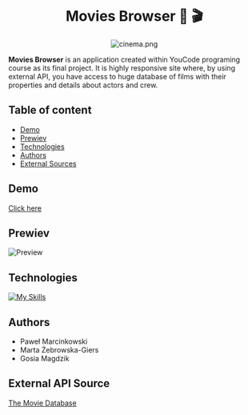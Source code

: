 <div align="center">

# Movies Browser 🍿 🎬

![cinema.png](/src/images/cinema.png)

</div>

**Movies Browser** is an application created within YouCode programing course as its final project. It is highly responsive site where, by using external API, you have access to huge database of films with their properties and details about actors and crew. 

## Table of content

- [Demo](#demo)
- [Prewiev](#Prewiev)
- [Technologies](#technologies)
- [Authors](#authors)
- [External Sources](#external-sources)

## Demo

[Click here](https://marcinkpawel.github.io/movies-browser/)

## Prewiev

![Preview](/Browser.gif)

## Technologies

[![My Skills](https://skillicons.dev/icons?i=html,css,js,react,redux,git,github)](https://skillicons.dev)


## Authors

- Paweł Marcinkowski 
- Marta Żebrowska-Giers 
- Gosia Magdzik 

## External API Source

[The Movie Database](https://www.themoviedb.org/)





